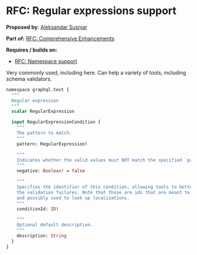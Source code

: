 # RFC: Regular expressions support


**Proposed by**: [Aleksandar Susnjar](https://github.com/aleksandarsusnjar)

**Part of:** [RFC: Comprehensive Enhancements](ComprehensiveEnhacement.md)

**Requires / builds on:**
- [RFC: Namespace support](Namespacing.md)



Very commonly used, including here. Can help a variety of tools, including schema validators.

```GraphQL
namespace graphql.text {
  """
  Regular expression 
  """
  scalar RegularExpression

  input RegularExpressionCondition {
    """
    The pattern to match.
    """
    pattern: RegularExpression!     

    """
    Indicates whether the valid values must NOT match the specified `pattern`.
    """
    negative: Boolean! = false

    """
    Specifies the identifier of this condition, allowing tools to better indicate
    the validation failures. Note that those are ids that are meant to be definitive
    and possibly used to look up localizations.
    """
    conditionId: ID!

    """
    Optional default description.
    """
    description: String
  }
}
```